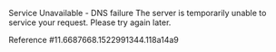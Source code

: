 Service Unavailable - DNS failure The server is temporarily unable to service your request. Please try again later.

Reference #11.6687668.1522991344.118a14a9
